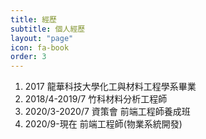```yaml
---
title: 經歷
subtitle: 個人經歷
layout: "page"
icon: fa-book
order: 3
---
```


1. 2017 龍華科技大學化工與材料工程學系畢業
2. 2018/4-2019/7 竹科材料分析工程師
3. 2020/3-2020/7 資策會 前端工程師養成班
4. 2020/9-現在 前端工程師(物業系統開發)

